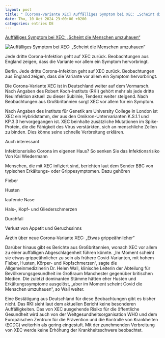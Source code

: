 ```yaml
---
layout: post
title: " [Corona-Variante XEC] Auffälliges Symptom bei XEC: „Scheint die Menschen umzuhauen“"
date: Thu, 10 Oct 2024 23:00:00 +0200
categories: entries DE
---
```

[Auffälliges Symptom bei XEC: „Scheint die Menschen umzuhauen“](https://www.morgenpost.de/ratgeber-wissen/article407444805/corona-auffaelliges-symptom-bei-xec-scheint-die-menschen-umzuhauen.html)

![Auffälliges Symptom bei XEC: „Scheint die Menschen umzuhauen“](https://img.sparknews.funkemedien.de/407444755/407444755_1728638928_v16_9_1600.jpeg)

Jede dritte Corona-Infektion geht auf XEC zurück. Beobachtungen aus England zeigen, dass die Variante vor allem ein Symptom hervorbringt.

Berlin. Jede dritte Corona-Infektion geht auf XEC zurück. Beobachtungen aus England zeigen, dass die Variante vor allem ein Symptom hervorbringt.

Die Corona-Variante XEC ist in Deutschland weiter auf dem Vormarsch. Nach Angaben des Robert Koch-Instituts (RKI) gehört mehr als jede dritte Neuinfektion aktuell zu dieser Sublinie, Tendenz weiter steigend. Nach Beobachtungen aus Großbritannien sorgt XEC vor allem für ein Symptom.

Nach Angaben des Instituts für Genetik am University College in London ist XEC ein Hybridstamm, der aus den Omikron-Untervarianten K.S.1.1 und KP.3.3 hervorgegangen ist. XEC beinhalte zusätzliche Mutationen im Spike-Protein, die die Fähigkeit des Virus verstärkten, sich an menschliche Zellen zu binden. Dies könne seine schnelle Verbreitung erklären.

Auch interessant

Infektionsrisiko Corona im eigenen Haus? So senken Sie das Infektionsrisiko Von Kai Wiedermann

Menschen, die mit XEC infiziert sind, berichten laut dem Sender BBC von typischen Erkältungs- oder Grippesymptomen. Dazu gehören

Fieber

Husten

laufende Nase

Hals-, Kopf- und Gliederschmerzen

Durchfall

Verlust von Appetit und Geruchssinns

Ärztin über neue Corona-Variante XEC: „Etwas grippeähnlicher“

Darüber hinaus gibt es Berichte aus Großbritannien, wonach XEC vor allem zu einer auffälligen Abgeschlagenheit führen könnte. „Im Moment scheint sie etwas grippeähnlicher zu sein als frühere Covid-Varianten, mit hohem Fieber, Husten, Körper- und Kopfschmerzen“, sagte die Allgemeinmedizinerin Dr. Helen Wall, klinische Leiterin der Abteilung für Bevölkerungsgesundheit im Großraum Manchester gegenüber britischen Medien. Die zuletzt dominanten Stämme hätten eher Husten und Erkältungssymptome ausgelöst, „aber im Moment scheint Covid die Menschen umzuhauen“, so Wall weiter.

Eine Bestätigung aus Deutschland für diese Beobachtungen gibt es bisher nicht. Das RKI sieht laut dem aktuellen Bericht keine besonderen Auffälligkeiten. Das von XEC ausgehende Risiko für die öffentliche Gesundheit wird auch von der Weltgesundheitsorganisation WHO und dem Europäischen Zentrum für die Prävention und die Kontrolle von Krankheiten (ECDC) weiterhin als gering eingestuft. Mit der zunehmenden Verbreitung von XEC werde keine Erhöhung der Krankheitsschwere beobachtet.

